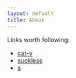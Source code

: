 ```yaml
---
layout: default
title: About
---
```

Links worth following:

+   [cat-v](http://cat-v.org/)
+   [suckless](http://suckless.org/)
+   [s](https://spider-159122.appspot.com/)
